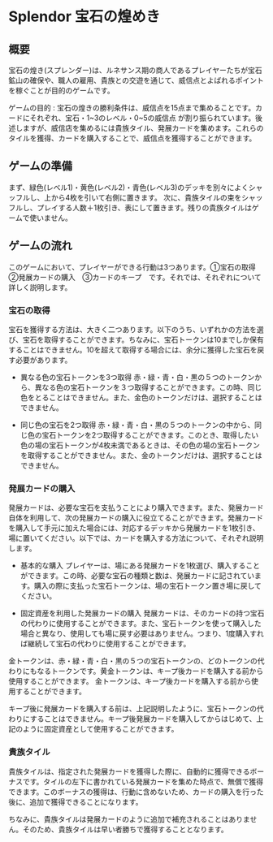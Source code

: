 # Splendor 宝石の煌めき

## 概要
宝石の煌き(スプレンダー)は、ルネサンス期の商人であるプレイヤーたちが宝石鉱山の確保や、職人の雇用、貴族との交遊を通じて、威信点とよばれるポイントを稼ぐことが目的のゲームです。

ゲームの目的 : 宝石の煌きの勝利条件は、威信点を15点まで集めることです。カードにそれぞれ、宝石・1~3のレベル・0~5の威信点 が割り振られています。後述しますが、威信店を集めるには貴族タイル、発展カードを集めます。これらのタイルを獲得、カードを購入することで、威信点を獲得することができます。

## ゲームの準備
まず、緑色(レベル1)・黄色(レベル2)・青色(レベル3)のデッキを別々によくシャッフルし、上から4枚を引いて右側に置きます。
次に、貴族タイルの束をシャッフルし、プレイする人数＋1枚引き、表にして置きます。残りの貴族タイルはゲームで使いません。

## ゲームの流れ
このゲームにおいて、プレイヤーができる行動は3つあります。①宝石の取得　②発展カードの購入　③カードのキープ　です。それでは、それぞれについて詳しく説明します。

### 宝石の取得
宝石を獲得する方法は、大きく二つあります。以下のうち、いずれかの方法を選び、宝石を取得することができます。ちなみに、宝石トークンは10までしか保有することはできません。10を超えて取得する場合には、余分に獲得した宝石を戻す必要があります。

- 異なる色の宝石トークンを3つ取得
赤・緑・青・白・黒の５つのトークンから、異なる色の宝石トークンを３つ取得することができます。この時、同じ色をとることはできません。また、金色のトークンだけは、選択することはできません。

- 同じ色の宝石を2つ取得
赤・緑・青・白・黒の５つのトークンの中から、同じ色の宝石トークンを2つ取得することができます。このとき、取得したい色の場の宝石トークンが4枚未満であるときは、その色の場の宝石トークンを取得することができません。また、金のトークンだけは、選択することはできません。


### 発展カードの購入
発展カードは、必要な宝石を支払うことにより購入できます。また、発展カード自体を利用して、次の発展カードの購入に役立てることができます。発展カードを購入して手元に加えた場合には、対応するデッキから発展カードを1枚引き、場に置いてください。以下では、カードを購入する方法について、それぞれ説明します。

- 基本的な購入
プレイヤーは、場にある発展カードを1枚選び、購入することができます。この時、必要な宝石の種類と数は、発展カードに記されています。購入の際に支払った宝石トークンは、場の宝石トークン置き場に戻してください。

- 固定資産を利用した発展カードの購入
発展カードは、そのカードの持つ宝石の代わりに使用することができます。また、宝石トークンを使って購入した場合と異なり、使用しても場に戻す必要はありません。つまり、1度購入すれば継続して宝石の代わりに使用することができます。

金トークンは、赤・緑・青・白・黒の５つの宝石トークンの、どのトークンの代わりにもなるトークンです。黄金トークンは、キープ後カードを購入する前から使用することができます。
金トークンは、キープ後カードを購入する前から使用することができます。

キープ後に発展カードを購入する前は、上記説明したように、宝石トークンの代わりにすることはできません。キープ後発展カードを購入してからはじめて、上記のように固定資産として使用することができます。

### 貴族タイル
貴族タイルは、指定された発展カードを獲得した際に、自動的に獲得できるボーナスです。タイルの左下に書かれている発展カードを集めた時点で、無償で獲得できます。このボーナスの獲得は、行動に含めないため、カードの購入を行った後に、追加で獲得できることになります。

ちなみに、貴族タイルは発展カードのように追加で補充されることはありません。そのため、貴族タイルは早い者勝ちで獲得することとなります。
